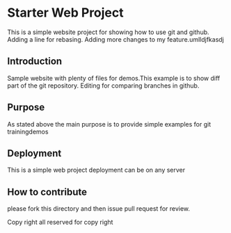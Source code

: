 # Starter Web Project

This is a simple website project for showing how to use git and github. Adding a line for rebasing.
Adding more changes to my feature.umlldjfkasdj

## Introduction

Sample website with plenty of files for demos.This example is to show diff part of the git repository. Editing for comparing branches in github.


## Purpose
As stated above the main purpose is to provide simple examples for git trainingdemos

## Deployment

This is a simple web project deployment can be on any server

## How to contribute
please fork this directory and then issue pull request for review.


Copy right all reserved for copy right
